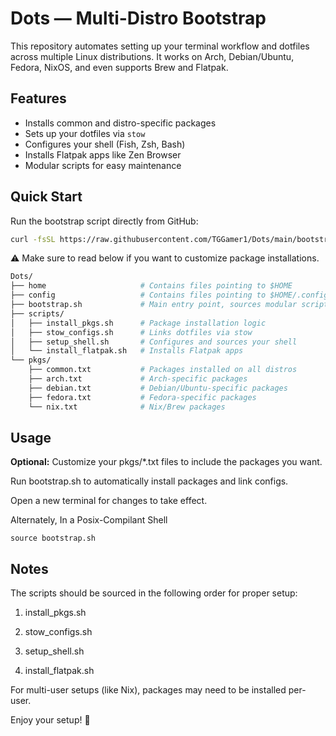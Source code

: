 # Dots — Multi-Distro Bootstrap

This repository automates setting up your terminal workflow and dotfiles across multiple Linux distributions. It works on Arch, Debian/Ubuntu, Fedora, NixOS, and even supports Brew and Flatpak.

## Features

- Installs common and distro-specific packages
- Sets up your dotfiles via `stow`
- Configures your shell (Fish, Zsh, Bash)
- Installs Flatpak apps like Zen Browser
- Modular scripts for easy maintenance

## Quick Start

Run the bootstrap script directly from GitHub:

```bash
curl -fsSL https://raw.githubusercontent.com/TGGamer1/Dots/main/bootstrap.sh | bash
```

⚠️ Make sure to read below if you want to customize package installations.

```bash
Dots/
├── home                     # Contains files pointing to $HOME
├── config                   # Contains files pointing to $HOME/.config
├── bootstrap.sh             # Main entry point, sources modular scripts
├── scripts/
│   ├── install_pkgs.sh      # Package installation logic
│   ├── stow_configs.sh      # Links dotfiles via stow
│   ├── setup_shell.sh       # Configures and sources your shell
│   └── install_flatpak.sh   # Installs Flatpak apps
└── pkgs/
    ├── common.txt           # Packages installed on all distros
    ├── arch.txt             # Arch-specific packages
    ├── debian.txt           # Debian/Ubuntu-specific packages
    ├── fedora.txt           # Fedora-specific packages
    └── nix.txt              # Nix/Brew packages

```

## Usage

**Optional:** Customize your pkgs/*.txt files to include the packages you want.

Run bootstrap.sh to automatically install packages and link configs.

Open a new terminal for changes to take effect.

Alternately, In a Posix-Compilant Shell 
```
source bootstrap.sh
```

## Notes

The scripts should be sourced in the following order for proper setup:

1. install_pkgs.sh

2. stow_configs.sh

3. setup_shell.sh

4. install_flatpak.sh

For multi-user setups (like Nix), packages may need to be installed per-user.

Enjoy your setup! 🚀
